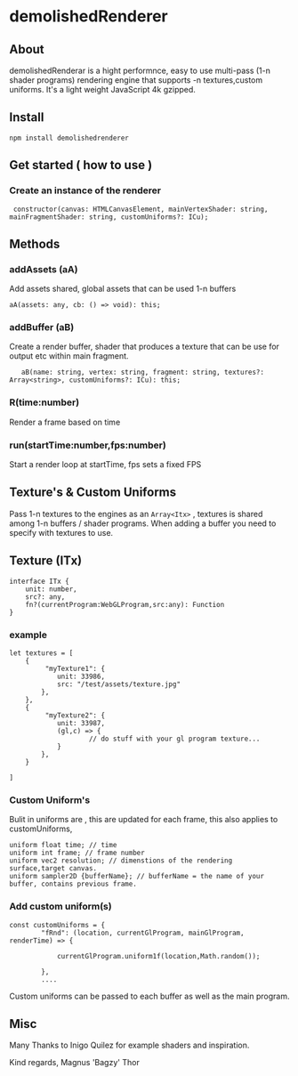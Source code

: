 # demolishedRenderer

## About

demolishedRenderar is a hight performnce, easy to use multi-pass (1-n shader programs) rendering engine that supports -n textures,custom uniforms.  It's a light weight JavaScript 4k gzipped. 

## Install

    npm install demolishedrenderer


## Get started ( how to use )

### Create an instance of the renderer 

     constructor(canvas: HTMLCanvasElement, mainVertexShader: string, mainFragmentShader: string, customUniforms?: ICu);

## Methods

###  addAssets (aA)

Add assets shared, global assets that can be used 1-n buffers 

    aA(assets: any, cb: () => void): this;

### addBuffer (aB)

Create a render buffer, shader that produces a texture that can be use for output etc within main fragment.

       aB(name: string, vertex: string, fragment: string, textures?: Array<string>, customUniforms?: ICu): this;
 
 ### R(time:number)

 Render a frame based on time 

 ### run(startTime:number,fps:number)


Start a render loop at startTime, fps sets a fixed FPS


## Texture's & Custom Uniforms

Pass 1-n textures to the engines as an `Array<Itx>` , textures is shared among 1-n buffers / shader programs. When adding a buffer you need to specify with textures to use.



## Texture (ITx)

    interface ITx {
        unit: number,
        src?: any,
        fn?(currentProgram:WebGLProgram,src:any): Function
    }

### example

    let textures = [
        {
             "myTexture1": {
                unit: 33986,
                src: "/test/assets/texture.jpg"
            },
        },
        {
             "myTexture2": {
                unit: 33987,
                (gl,c) => {
                        // do stuff with your gl program texture...
                }
            },
        }

    ]


### Custom Uniform's

Bulit in uniforms are , this are updated for each frame, this also applies to customUniforms,

    uniform float time; // time
    uniform int frame; // frame number
    uniform vec2 resolution; // dimenstions of the rendering surface,target canvas.
    uniform sampler2D {bufferName}; // bufferName = the name of your buffer, contains previous frame.


### Add custom uniform(s)

    const customUniforms = {
            "fRnd": (location, currentGlProgram, mainGlProgram, renderTime) => { 

                currentGlProgram.uniform1f(location,Math.random()); 
            
            },
            ....


Custom uniforms can be passed to each buffer as well as the main program. 

## Misc

Many Thanks to Inigo Quilez for example shaders and inspiration.


Kind regards,
    Magnus 'Bagzy' Thor
